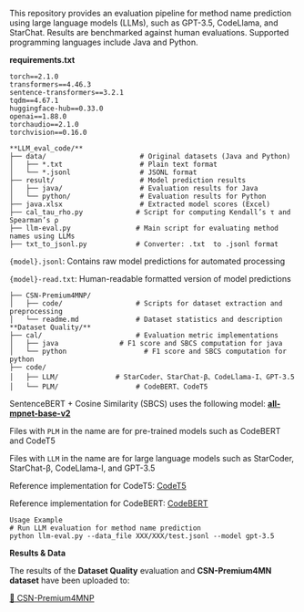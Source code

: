 This repository provides an evaluation pipeline for method name prediction using large language models (LLMs), such as GPT-3.5, CodeLlama, and StarChat. Results are benchmarked against human evaluations. Supported programming languages include Java and Python.

**requirements.txt**

```
torch==2.1.0
transformers==4.46.3
sentence-transformers==3.2.1
tqdm==4.67.1
huggingface-hub==0.33.0
openai==1.88.0
torchaudio==2.1.0
torchvision==0.16.0
```

```
**LLM_eval_code/**
├── data/                       # Original datasets (Java and Python)
│   ├── *.txt                   # Plain text format
│   └── *.jsonl                 # JSONL format
├── result/                     # Model prediction results
│   ├── java/                   # Evaluation results for Java
│   └── python/                 # Evaluation results for Python
├── java.xlsx                   # Extracted model scores (Excel)
├── cal_tau_rho.py             # Script for computing Kendall’s τ and Spearman’s ρ
├── llm-eval.py                # Main script for evaluating method names using LLMs
├── txt_to_jsonl.py            # Converter: .txt  to .jsonl format
```

`{model}.jsonl`: Contains raw model predictions for automated processing

`{model}-read.txt`: Human-readable formatted version of model predictions

```
├── CSN-Premium4MNP/
│   ├── code/                  # Scripts for dataset extraction and preprocessing
│   └── readme.md              # Dataset statistics and description
**Dataset Quality/**
├── cal/                       # Evaluation metric implementations
│   ├── java               # F1 score and SBCS computation for java
│   └── python                   # F1 score and SBCS computation for python
├── code/
│   ├── LLM/              # StarCoder、StarChat-β、CodeLlama-I、GPT-3.5
│   └── PLM/                   # CodeBERT、CodeT5
```

SentenceBERT + Cosine Similarity (SBCS) uses the following model: [**all-mpnet-base-v2**](https://huggingface.co/sentence-transformers/all-mpnet-base-v2)

Files with `PLM` in the name are for pre-trained models such as CodeBERT and CodeT5

Files with `LLM` in the name are for large language models such as StarCoder, StarChat-β, CodeLlama-I, and GPT-3.5

Reference implementation for CodeT5: [CodeT5](https://github.com/salesforce/CodeT5/tree/main/CodeT5)

Reference implementation for CodeBERT: [CodeBERT](https://github.com/microsoft/CodeBERT/tree/master/CodeBERT/code2nl)

```
Usage Example
# Run LLM evaluation for method name prediction
python llm-eval.py --data_file XXX/XXX/test.jsonl --model gpt-3.5
```

**Results & Data**

The results of the **Dataset Quality** evaluation and  **CSN-Premium4MN dataset** have been uploaded to:

[📂 CSN-Premium4MNP](https://drive.google.com/drive/folders/1HEt58MW8tvJrwLvgDQ4Cx6BW9kQuHWj2)

